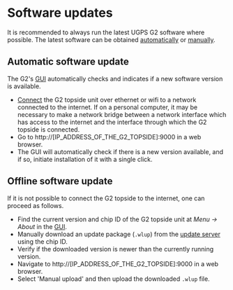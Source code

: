 # Software updates

It is recommended to always run the latest UGPS G2 software where possible. The latest software can be obtained [automatically](#automatic-software-update) or [manually](#offline-software-update).

## Automatic software update

The G2's [GUI](./interface/ugps-gui.md) automatically checks and indicates if a new software version is available.

* [Connect](./network-settings.md) the G2 topside unit over ethernet or wifi to a network connected to the internet. If on a personal computer, it may be necessary to make a network bridge between a network interface which has access to the internet and the interface through which the G2 topside is connected.
* Go to http://[IP_ADDRESS_OF_THE_G2_TOPSIDE]:9000 in a web browser.
* The GUI will automatically check if there is a new version available, and if so, initiate installation of it with a single click.

## Offline software update

If it is not possible to connect the G2 topside to the internet, one can proceed as follows.

* Find the current version and chip ID of the G2 topside unit at *Menu -> About* in the [GUI](./interface/ugps-gui.md).
* Manually download an update package (`.wlup`) from the [update server](https://update.waterlinked.com/) using the chip ID.
* Verify if the downloaded version is newer than the currently running version.
* Navigate to http://[IP_ADDRESS_OF_THE_G2_TOPSIDE]:9000 in a web browser.
* Select 'Manual upload' and then upload the downloaded `.wlup` file.
